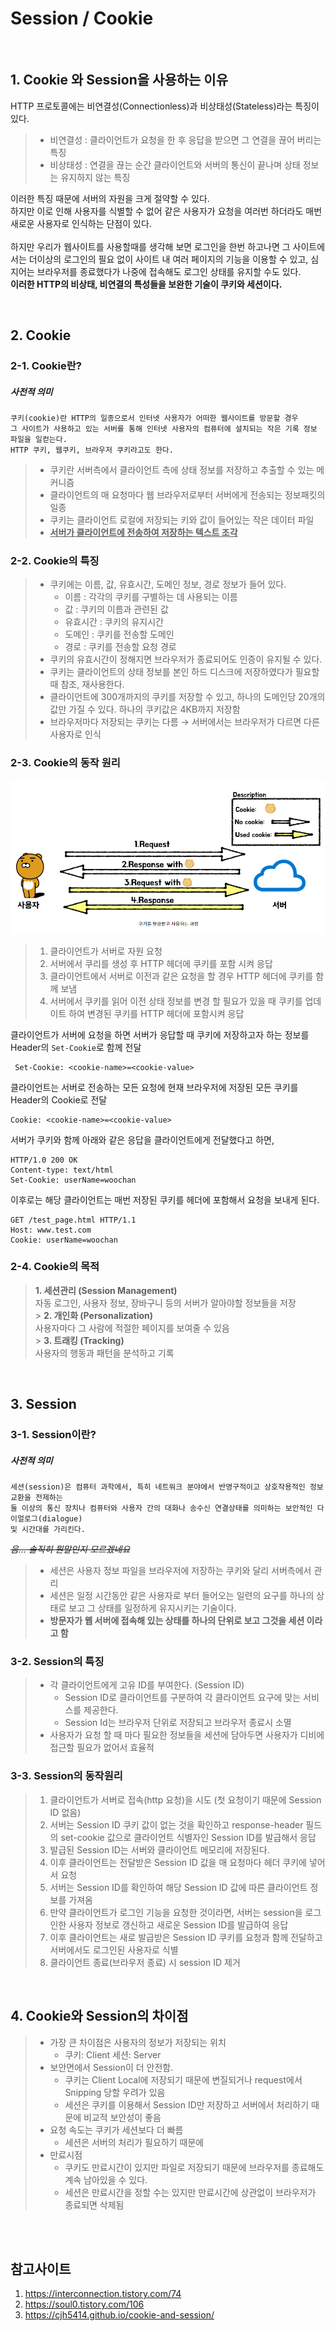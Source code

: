 # Session / Cookie

<br>

## 1. Cookie 와 Session을 사용하는 이유

HTTP 프로토콜에는 비연결성(Connectionless)과 비상태성(Stateless)라는 특징이 있다.

> -   비연결성 : 클라이언트가 요청을 한 후 응답을 받으면 그 연결을 끊어 버리는 특징 <br>
> -   비상태성 : 연결을 끊는 순간 클라이언트와 서버의 통신이 끝나며 상태 정보는 유지하지 않는 특징

이러한 특징 때문에 서버의 자원을 크게 절약할 수 있다. <br>
하지만 이로 인해 사용자를 식별할 수 없어 같은 사용자가 요청을 여러번 하더라도 매번 새로운 사용자로 인식하는 단점이 있다.<br><br>
하지만 우리가 웹사이트를 사용할때를 생각해 보면 로그인을 한번 하고나면 그 사이트에서는 더이상의 로그인의 필요 없이 사이트 내 여러 페이지의 기능을 이용할 수 있고, 심지어는 브라우저를 종료했다가 나중에 접속해도 로그인 상태를 유지할 수도 있다.<br> <b>이러한 HTTP의 비상태, 비연결의 특성들을 보완한 기술이 쿠키와 세션이다.</b>

<br>

## 2. Cookie

### 2-1. Cookie란?

##### 사전적 의미

```
쿠키(cookie)란 HTTP의 일종으로서 인터넷 사용자가 어떠한 웹사이트를 방문할 경우
그 사이트가 사용하고 있는 서버를 통해 인터넷 사용자의 컴퓨터에 설치되는 작은 기록 정보 파일을 일컫는다.
HTTP 쿠키, 웹쿠키, 브라우저 쿠키라고도 한다.
```

> -   쿠키란 서버측에서 클라이언트 측에 상태 정보를 저장하고 추출할 수 있는 메커니즘
> -   클라이언트의 매 요청마다 웹 브라우저로부터 서버에게 전송되는 정보패킷의 일종
> -   쿠키는 클라이언트 로컬에 저장되는 키와 값이 들어있는 작은 데이터 파일
> -   <b><u>서버가 클라이언트에 전송하여 저장하는 텍스트 조각</u></b>

### 2-2. Cookie의 특징

> -   쿠키에는 이름, 값, 유효시간, 도메인 정보, 경로 정보가 들어 있다.
>     -   이름 : 각각의 쿠키를 구별하는 데 사용되는 이름
>     -   값 : 쿠키의 이름과 관련된 값
>     -   유효시간 : 쿠키의 유지시간
>     -   도메인 : 쿠키를 전송할 도메인
>     -   경로 : 쿠키를 전송할 요청 경로
> -   쿠키의 유효시간이 정해지면 브라우저가 종료되어도 인증이 유지될 수 있다.
> -   쿠키는 클라이언트의 상태 정보를 본인 하드 디스크에 저장하였다가 필요할 때 참조, 재사용한다.
> -   클라이언트에 300개까지의 쿠키를 저장할 수 있고, 하나의 도메인당 20개의 값만 가질 수 있다. 하나의 쿠키값은 4KB까지 저장함
> -   브라우저마다 저장되는 쿠키는 다름 → 서버에서는 브라우저가 다르면 다른 사용자로 인식

### 2-3. Cookie의 동작 원리

![](../../img/cookie.png)

> 1. 클라이언트가 서버로 자원 요청
> 2. 서버에서 쿠리를 생성 후 HTTP 헤더에 쿠키를 포함 시켜 응답
> 3. 클라이언트에서 서버로 이전과 같은 요청을 할 경우 HTTP 헤더에 쿠키를 함께 보냄
> 4. 서버에서 쿠키를 읽어 이전 상태 정보를 변경 할 필요가 있을 때 쿠키를 업데이트 하여 변경된 쿠키를 HTTP 헤더에 포함시켜 응답

클라이언트가 서버에 요청을 하면 서버가 응답할 때 쿠키에 저장하고자 하는 정보를 Header의 `Set-Cookie`로 함께 전달

```shell
 Set-Cookie: <cookie-name>=<cookie-value>
```

클라이언트는 서버로 전송하는 모든 요청에 현재 브라우저에 저장된 모든 쿠키를 Header의 Cookie로 전달

```shell
Cookie: <cookie-name>=<cookie-value>
```

서버가 쿠키와 함께 아래와 같은 응답을 클라이언트에게 전달했다고 하면,

```shell
HTTP/1.0 200 OK
Content-type: text/html
Set-Cookie: userName=woochan
```

이후로는 해당 클라이언트는 매번 저장된 쿠키를 헤더에 포함해서 요청을 보내게 된다.

```shell
GET /test_page.html HTTP/1.1
Host: www.test.com
Cookie: userName=woochan
```

### 2-4. Cookie의 목적

> <b>1. 세션관리 (Session Management)</b> <br>
> 자동 로그인, 사용자 정보, 장바구니 등의 서버가 알아야할 정보들을 저장 <br> > <b>2. 개인화 (Personalization)</b> <br>
> 사용자마다 그 사람에 적절한 페이지를 보여줄 수 있음 <br> > <b>3. 트래킹 (Tracking)</b> <br>
> 사용자의 행동과 패턴을 분석하고 기록

<br>

## 3. Session

### 3-1. Session이란?

##### 사전적 의미

```
세션(session)은 컴퓨터 과학에서, 특히 네트워크 분야에서 반영구적이고 상호작용적인 정보 교환을 전제하는
둘 이상의 통신 장치나 컴퓨터와 사용자 간의 대화나 송수신 연결상태를 의미하는 보안적인 다이얼로그(dialogue)
및 시간대를 가리킨다.
```

~~_음... 솔직히 뭔말인지 모르겠네요_~~

> -   세션은 사용자 정보 파일을 브라우저에 저장하는 쿠키와 달리 서버측에서 관리
> -   세션은 일정 시간동안 같은 사용자로 부터 들어오는 일련의 요구를 하나의 상태로 보고 그 상태를 일정하게 유지시키는 기술이다.
> -   <b>방문자가 웹 서버에 접속해 있는 상태를 하나의 단위로 보고 그것을 세션 이라고 함</b>

### 3-2. Session의 특징

> -   각 클라이언트에게 고유 ID를 부여한다. (Session ID)
>     -   Session ID로 클라이언트를 구분하여 각 클라이언트 요구에 맞는 서비스를 제공한다.
>     -   Session Id는 브라우저 단위로 저장되고 브라우저 종료시 소멸
> -   사용자가 요청 할 때 마다 필요한 정보들을 세션에 담아두면 사용자가 디비에 접근할 필요가 없어서 효율적

### 3-3. Session의 동작원리

> 1. 클라이언트가 서버로 접속(http 요청)을 시도 (첫 요청이기 때문에 Session ID 없음)
> 2. 서버는 Session ID 쿠키 값이 없는 것을 확인하고 response-header 필드의 set-cookie 값으로 클라이언트 식별자인 Session ID를 발급해서 응답
> 3. 발급된 Session ID는 서버와 클라이언트 메모리에 저장된다.
> 4. 이후 클라이언트는 전달받은 Session ID 값을 매 요청마다 헤더 쿠키에 넣어서 요청
> 5. 서버는 Session ID를 확인하여 해당 Session ID 값에 따른 클라이언트 정보를 가져옴
> 6. 만약 클라이언트가 로그인 기능을 요청한 것이라면, 서버는 session을 로그인한 사용자 정보로 갱신하고 새로운 Session ID를 발급하여 응답
> 7. 이후 클라이언트는 새로 발급받은 Session ID 쿠키를 요청과 함께 전달하고 서버에서도 로그인된 사용자로 식별
> 8. 클라이언트 종료(브라우저 종료) 시 session ID 제거

<br>

## 4. Cookie와 Session의 차이점

> -   가장 큰 차이점은 사용자의 정보가 저장되는 위치
>     -   쿠키: Client 세션: Server
> -   보안면에서 Session이 더 안전함.
>     -   쿠키는 Client Local에 저장되기 때문에 변질되거나 request에서 Snipping 당할 우려가 있음
>     -   세션은 쿠키를 이용해서 Session ID만 저장하고 서버에서 처리하기 때문에 비교적 보안성이 좋음
> -   요청 속도는 쿠키가 세션보다 더 빠름
>     -   세션은 서버의 처리가 필요하기 때문에
> -   만료시점
>     -   쿠키도 만료시간이 있지만 파일로 저장되기 때문에 브라우저를 종료해도 계속 남아있을 수 있다.
>     -   세션은 만료시간을 정할 수는 있지만 만료시간에 상관없이 브라우저가 종료되면 삭제됨

<br><br>

## 참고사이트

1. https://interconnection.tistory.com/74
2. https://soul0.tistory.com/106
3. https://cjh5414.github.io/cookie-and-session/
